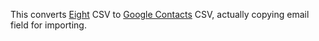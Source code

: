This converts [Eight](https://8card.net/en) CSV to [Google Contacts](https://contacts.google.com/) CSV, actually copying email field for importing.

